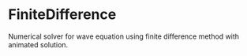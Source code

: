# FiniteDifference

Numerical solver for wave equation using finite difference method with animated solution.

